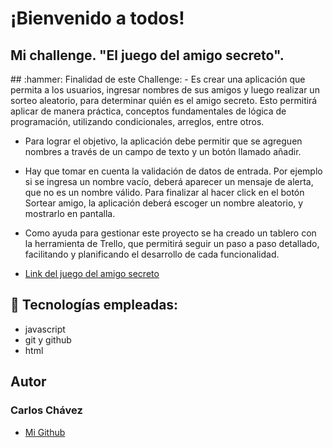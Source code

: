 <h1>¡Bienvenido a todos!</h1>
<h2> Mi challenge. "El juego del amigo secreto".</h2>
## :hammer: Finalidad de este Challenge:
- Es crear una aplicación que permita a los usuarios, ingresar nombres de sus amigos y  luego realizar un sorteo aleatorio, para determinar quién es el amigo secreto. Esto permitirá aplicar de manera práctica, conceptos 
  fundamentales de lógica de programación, utilizando condicionales, arreglos, entre otros.

- Para lograr el objetivo, la aplicación debe permitir que se agreguen nombres a través de un campo de texto y un botón llamado añadir.

- Hay que tomar en cuenta la validación de datos de entrada. Por ejemplo si se ingresa un nombre vacío, deberá aparecer un mensaje de alerta, que no es un nombre válido. Para finalizar al hacer click en el botón Sortear 
  amigo, la aplicación deberá escoger un nombre aleatorio, y mostrarlo en pantalla.

- Como ayuda para gestionar este proyecto se ha creado un tablero con la herramienta de Trello, que permitirá seguir un paso a paso detallado, facilitando y planificando el desarrollo de cada funcionalidad.

* [Link del juego del amigo secreto](https://ceron70.github.io/challenge-amigo-secreto-c)
  
## :ghost: Tecnologías empleadas:
- javascript
- git y github
- html

## Autor
  <h3>Carlos Chávez</h3>


* [Mi Github](https://github.com/Ceron70) 
  
  


